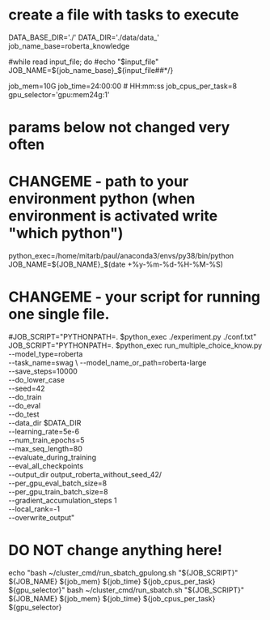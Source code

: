 # create a file with tasks to execute
DATA_BASE_DIR='./'
DATA_DIR='./data/data_'
job_name_base=roberta_knowledge

#while read input_file; do
#echo "$input_file"
JOB_NAME=${job_name_base}_${input_file##*/}
  
job_mem=10G
job_time=24:00:00   # HH:mm:ss
job_cpus_per_task=8
gpu_selector='gpu:mem24g:1'
# params below not changed very often
# CHANGEME - path to your environment python (when environment is activated write "which python")
python_exec=/home/mitarb/paul/anaconda3/envs/py38/bin/python
JOB_NAME=${JOB_NAME}_$(date +%y-%m-%d-%H-%M-%S)
# CHANGEME - your script for running one single file.
#JOB_SCRIPT="PYTHONPATH=. $python_exec ./experiment.py ./conf.txt"
JOB_SCRIPT="PYTHONPATH=. $python_exec run_multiple_choice_know.py \
	--model_type=roberta \
	--task_name=swag \ 
	--model_name_or_path=roberta-large \
        --save_steps=10000 \
        --do_lower_case \
        --seed=42 \
	--do_train \
	--do_eval \
        --do_test \
	--data_dir $DATA_DIR \
	--learning_rate=5e-6 \
	--num_train_epochs=5 \
	--max_seq_length=80 \
        --evaluate_during_training \
        --eval_all_checkpoints \
	--output_dir output_roberta_without_seed_42/ \
	--per_gpu_eval_batch_size=8 \
	--per_gpu_train_batch_size=8 \
	--gradient_accumulation_steps 1 \
        --local_rank=-1 \
	--overwrite_output"
# DO NOT change anything here!
echo "bash ~/cluster_cmd/run_sbatch_gpulong.sh \"${JOB_SCRIPT}\" ${JOB_NAME} ${job_mem} ${job_time} ${job_cpus_per_task} ${gpu_selector}"
bash ~/cluster_cmd/run_sbatch.sh "${JOB_SCRIPT}" ${JOB_NAME} ${job_mem} ${job_time} ${job_cpus_per_task} ${gpu_selector}


